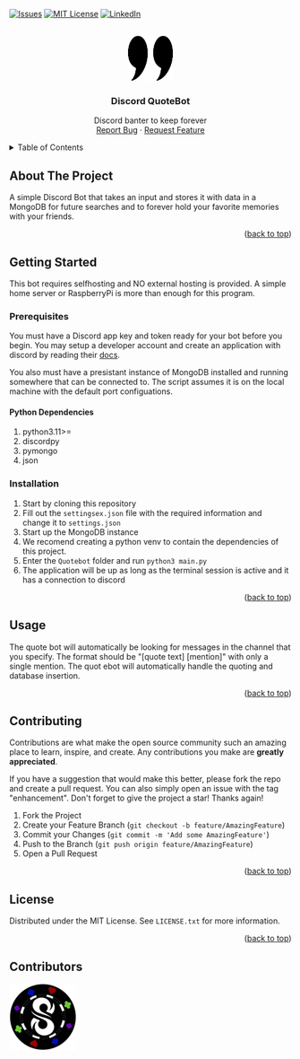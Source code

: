 <a name="readme-top"></a>



<!-- PROJECT SHIELDS -->
[![Issues][issues-shield]][issues-url]
[![MIT License][license-shield]][license-url]
[![LinkedIn][linkedin-shield]][linkedin-url]


<!-- PROJECT LOGO -->
<br />
<div align="center">
  <a href="https://github.com/dscpsyl/quotebot">
    <img src="images/logo.png" alt="Logo" width="80" height="80">
  </a>

<h3 align="center">Discord QuoteBot</h3>

  <p align="center">
    Discord banter to keep forever
    <br />
    <a href="https://github.com/dscpsyl/quotebot/issues">Report Bug</a>
    ·
    <a href="https://github.com/dscpsyl/quotebot/issues">Request Feature</a>
  </p>
</div>



<!-- TABLE OF CONTENTS -->
<details>
  <summary>Table of Contents</summary>
  <ol>
    <li>
      <a href="#about-the-project">About The Project</a>
    </li>
    <li>
      <a href="#getting-started">Getting Started</a>
      <ul>
        <li><a href="#prerequisites">Prerequisites</a></li>
        <li><a href="#installation">Installation</a></li>
      </ul>
    </li>
    <li><a href="#usage">Usage</a></li>
    <li><a href="#contributing">Contributing</a></li>
    <li><a href="#license">License</a></li>
  </ol>
</details>



<!-- ABOUT THE PROJECT -->
## About The Project

A simple Discord Bot that takes an input and stores it with data in a MongoDB for future searches and to forever hold your favorite memories with your friends. 

<p align="right">(<a href="#readme-top">back to top</a>)</p>


<!-- GETTING STARTED -->
## Getting Started

This bot requires selfhosting and NO external hosting is provided. A simple home server or RaspberryPi is more than enough for this program.

### Prerequisites

You must have a Discord app key and token ready for your bot before you begin. You may setup a developer account and create an application with discord by reading their [docs](https://discord.com/developers/docs/intro).
<br />

You also must have a presistant instance of MongoDB installed and running somewhere that can be connected to. The script assumes it is on the local machine with the default port configuations. 

#### Python Dependencies
1. python3.11>=
2. discordpy
3. pymongo
4. json

### Installation

1. Start by cloning this repository
2. Fill out the `settingsex.json` file with the required information and change it to `settings.json`
3. Start up the MongoDB instance
4. We recomend creating a python venv to contain the dependencies of this project.
5. Enter the `Quotebot` folder and run `python3 main.py` 
6. The application will be up as long as the terminal session is active and it has a connection to discord

<p align="right">(<a href="#readme-top">back to top</a>)</p>



<!-- USAGE EXAMPLES -->
## Usage

The quote bot will automatically be looking for messages in the channel that you specify. The format should be "[quote text] [mention]" with only a single mention. The quot ebot will automatically handle the quoting and database insertion.


<p align="right">(<a href="#readme-top">back to top</a>)</p>

<!-- CONTRIBUTING -->
## Contributing

Contributions are what make the open source community such an amazing place to learn, inspire, and create. Any contributions you make are **greatly appreciated**.

If you have a suggestion that would make this better, please fork the repo and create a pull request. You can also simply open an issue with the tag "enhancement".
Don't forget to give the project a star! Thanks again!

1. Fork the Project
2. Create your Feature Branch (`git checkout -b feature/AmazingFeature`)
3. Commit your Changes (`git commit -m 'Add some AmazingFeature'`)
4. Push to the Branch (`git push origin feature/AmazingFeature`)
5. Open a Pull Request

<p align="right">(<a href="#readme-top">back to top</a>)</p>



<!-- LICENSE -->
## License

Distributed under the MIT License. See `LICENSE.txt` for more information.

<p align="right">(<a href="#readme-top">back to top</a>)</p>


<!-- MARKDOWN LINKS & IMAGES -->
<!-- https://www.markdownguide.org/basic-syntax/#reference-style-links -->
[issues-shield]: https://img.shields.io/github/issues/dscpsyl/quotebot.svg?style=for-the-badge
[issues-url]: https://github.com/dscpsyl/quotebot/issues
[license-shield]: https://img.shields.io/github/license/dscpsyl/quotebot.svg?style=for-the-badge
[license-url]: https://github.com/dscpsyl/quotebot/blob/master/LICENSE.txt
[linkedin-shield]: https://img.shields.io/badge/-LinkedIn-black.svg?style=for-the-badge&logo=linkedin&colorB=555
[linkedin-url]: https://linkedin.com/in/davidjsim



Contributors
------------------------
<a href="https://twitter.com/SimYouLater28">
     <img src="/.github/twitter.png">
</a>
